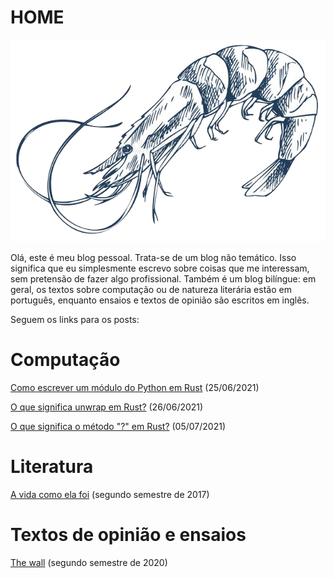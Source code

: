 # HOME

![alt text](/images/crustacea.png)

Olá, este é meu blog pessoal. Trata-se de um blog não temático. Isso significa que eu simplesmente escrevo sobre coisas que me interessam, sem pretensão de fazer algo profissional. Também é um blog bilíngue: em geral, os textos sobre computação ou de natureza literária estão em português, enquanto ensaios e textos de opinião são escritos em inglês.

Seguem os links para os posts:

# Computação

[Como escrever um módulo do Python em Rust](https://lucascr91.github.io/low-level/rust2pythonmodule) (25/06/2021)

[O que significa unwrap em Rust?](https://lucascr91.github.io/low-level/unwrap) (26/06/2021)

[O que significa o método "?" em Rust?](https://lucascr91.github.io/low-level/questionmark) (05/07/2021)

# Literatura

[A vida como ela foi](https://lucascr91.github.io/low-level/avidacomoelafoi) (segundo semestre de 2017)

# Textos de opinião e ensaios

[The wall](https://lucascr91.github.io/low-level/thewall) (segundo semestre de 2020)

